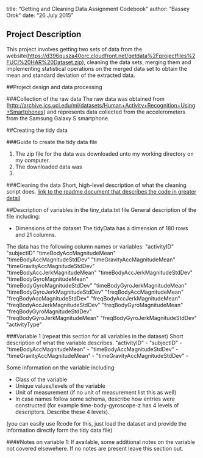 
title: “Getting and Cleaning Data Assignment Codebook"
author: “Bassey Orok"
date: “26 July 2015”


## Project Description
This project involves getting two sets of data from the website(https://d396qusza40orc.cloudfront.net/getdata%2Fprojectfiles%2FUCI%20HAR%20Dataset.zip), cleaning the data sets, merging them and implementing statistical operations on the merged data set to obtain the mean and standard deviation of the extracted data.

##Project design and data processing

###Collection of the raw data
The raw data was obtained from (http://archive.ics.uci.edu/ml/datasets/Human+Activity+Recognition+Using+Smartphones) and represents data collected from the accelerometers from the Samsung Galaxy S smartphone.


##Creating the tidy data

###Guide to create the tidy data file
1. The zip file for the data was downloaded unto my working directory on my computer.
2. The downloaded data was 
3.

###Cleaning the data
Short, high-level description of what the cleaning script does. [link to the readme document that describes the code in greater detail]()

##Description of variables in the tiny_data.txt file
General description of the file including:
 - Dimensions of the dataset
 The tidyData has a dimension of 180 rows and 21 columns.
 
The data has the following column names or variables:
"activityID"                      "subjectID"                       "timeBodyAccMagnitudeMean"       
"timeBodyAccMagnitudeStdDev"      "timeGravityAccMagnitudeMean"     "timeGravityAccMagnitudeStdDev"  
"timeBodyAccJerkMagnitudeMean"    "timeBodyAccJerkMagnitudeStdDev"  "timeBodyGyroMagnitudeMean"      
"timeBodyGyroMagnitudeStdDev"     "timeBodyGyroJerkMagnitudeMean"   "timeBodyGyroJerkMagnitudeStdDev"
"freqBodyAccMagnitudeMean"        "freqBodyAccMagnitudeStdDev"      "freqBodyAccJerkMagnitudeMean"   
"freqBodyAccJerkMagnitudeStdDev"  "freqBodyGyroMagnitudeMean"       "freqBodyGyroMagnitudeStdDev"    
"freqBodyGyroJerkMagnitudeMean"   "freqBodyGyroJerkMagnitudeStdDev" "activityType"
 



###Variable 1 (repeat this section for all variables in the dataset)
Short description of what the variable describes.
"activityID" - 
"subjectID"  -
"timeBodyAccMagnitudeMean" - 
"timeBodyAccMagnitudeStdDev" -
"timeGravityAccMagnitudeMean" -
"timeGravityAccMagnitudeStdDev" - 

Some information on the variable including:
 - Class of the variable
 - Unique values/levels of the variable
 - Unit of measurement (if no unit of measurement list this as well)
 - In case names follow some schema, describe how entries were constructed (for example time-body-gyroscope-z has 4 levels of descriptors. Describe these 4 levels). 

(you can easily use Rcode for this, just load the dataset and provide the information directly form the tidy data file)

####Notes on variable 1:
If available, some additional notes on the variable not covered elsewehere. If no notes are present leave this section out.

